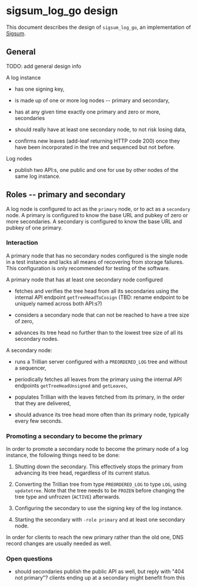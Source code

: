 # sigsum_log_go design

This document describes the design of `sigsum_log_go`, an
implementation of
[Sigsum](https://git.sigsum.org/sigsum/tree/doc/design.md).

## General

TODO: add general design info

A log instance

- has one signing key,

- is made up of one or more log nodes -- primary and secondary,

- has at any given time exactly one primary and zero or more,
  secondaries

- should really have at least one secondary node, to not risk losing
  data,

- confirms new leaves (add-leaf returning HTTP code 200) once they
  have been incorporated in the tree and sequenced but not before.

Log nodes

- publish two API:s, one public and one for use by other nodes of the
  same log instance.

## Roles -- primary and secondary

A log node is configured to act as the `primary` node, or to act as a
`secondary` node. A primary is configured to know the base URL and
pubkey of zero or more secondaries. A secondary is configured to know
the base URL and pubkey of one primary.

### Interaction

A primary node that has no secondary nodes configured is the single
node in a test instance and lacks all means of recovering from storage
failures. This configuration is only recommended for testing of the
software.

A primary node that has at least one secondary node configured

- fetches and verifies the tree head from all its secondaries using
  the internal API endpoint `getTreeHeadToCosign` (TBD: rename
  endpoint to be uniquely named across both API:s?)

- considers a secondary node that can not be reached to have a tree
  size of zero,

- advances its tree head no further than to the lowest tree size of
  all its secondary nodes.

A secondary node:

- runs a Trillian server configured with a `PREORDERED_LOG` tree and
  without a sequencer,

- periodically fetches all leaves from the primary using the internal
  API endpoints `getTreeHeadUnsigned` and `getLeaves`,

- populates Trillian with the leaves fetched from its primary, in the
  order that they are delivered,

- should advance its tree head more often than its primary node,
  typically every few seconds.

### Promoting a secondary to become the primary

In order to promote a secondary node to become the primary node of a
log instance, the following things need to be done:

1. Shutting down the secondary. This effectively stops the primary
   from advancing its tree head, regardless of its current status.

1. Converting the Trillian tree from type `PREORDERED_LOG` to type
   `LOG`, using `updatetree`. Note that the tree needs to be `FROZEN`
   before changing the tree type and unfrozen (`ACTIVE`) afterwards.

1. Configuring the secondary to use the signing key of the log instance.

1. Starting the secondary with `-role primary` and at least one
   secondary node.

In order for clients to reach the new primary rather than the old one,
DNS record changes are usually needed as well.


### Open questions

- should secondaries publish the public API as well, but reply with
  "404 not primary"? clients ending up at a secondary might benefit
  from this
